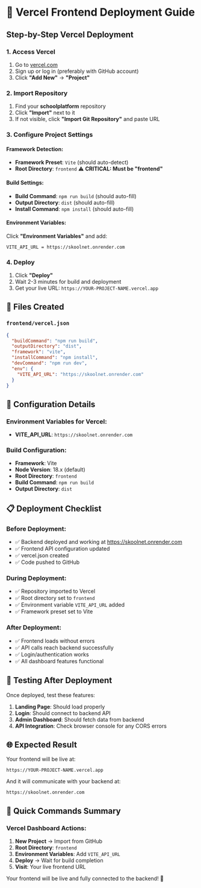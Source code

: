 # 🚀 Vercel Frontend Deployment Guide

## Step-by-Step Vercel Deployment

### 1. Access Vercel
1. Go to [vercel.com](https://vercel.com)
2. Sign up or log in (preferably with GitHub account)
3. Click **"Add New"** → **"Project"**

### 2. Import Repository
1. Find your **schoolplatform** repository
2. Click **"Import"** next to it
3. If not visible, click **"Import Git Repository"** and paste URL

### 3. Configure Project Settings

#### Framework Detection:
- **Framework Preset**: `Vite` (should auto-detect)
- **Root Directory**: `frontend` ⚠️ **CRITICAL: Must be "frontend"**

#### Build Settings:
- **Build Command**: `npm run build` (should auto-fill)
- **Output Directory**: `dist` (should auto-fill)
- **Install Command**: `npm install` (should auto-fill)

#### Environment Variables:
Click **"Environment Variables"** and add:
```
VITE_API_URL = https://skoolnet.onrender.com
```

### 4. Deploy
1. Click **"Deploy"**
2. Wait 2-3 minutes for build and deployment
3. Get your live URL: `https://YOUR-PROJECT-NAME.vercel.app`

## 📁 Files Created

### `frontend/vercel.json`
```json
{
  "buildCommand": "npm run build",
  "outputDirectory": "dist", 
  "framework": "vite",
  "installCommand": "npm install",
  "devCommand": "npm run dev",
  "env": {
    "VITE_API_URL": "https://skoolnet.onrender.com"
  }
}
```

## 🔧 Configuration Details

### Environment Variables for Vercel:
- **VITE_API_URL**: `https://skoolnet.onrender.com`

### Build Configuration:
- **Framework**: Vite
- **Node Version**: 18.x (default)
- **Root Directory**: `frontend`
- **Build Command**: `npm run build`
- **Output Directory**: `dist`

## 📋 Deployment Checklist

### Before Deployment:
- ✅ Backend deployed and working at https://skoolnet.onrender.com
- ✅ Frontend API configuration updated
- ✅ vercel.json created
- ✅ Code pushed to GitHub

### During Deployment:
- ✅ Repository imported to Vercel
- ✅ Root directory set to `frontend`
- ✅ Environment variable `VITE_API_URL` added
- ✅ Framework preset set to Vite

### After Deployment:
- ✅ Frontend loads without errors
- ✅ API calls reach backend successfully
- ✅ Login/authentication works
- ✅ All dashboard features functional

## 🧪 Testing After Deployment

Once deployed, test these features:
1. **Landing Page**: Should load properly
2. **Login**: Should connect to backend API
3. **Admin Dashboard**: Should fetch data from backend
4. **API Integration**: Check browser console for any CORS errors

## 🌐 Expected Result

Your frontend will be live at:
```
https://YOUR-PROJECT-NAME.vercel.app
```

And it will communicate with your backend at:
```
https://skoolnet.onrender.com
```

## 🔧 Quick Commands Summary

### Vercel Dashboard Actions:
1. **New Project** → Import from GitHub
2. **Root Directory**: `frontend`
3. **Environment Variables**: Add `VITE_API_URL`
4. **Deploy** → Wait for build completion
5. **Visit**: Your live frontend URL

Your frontend will be live and fully connected to the backend! 🎯
